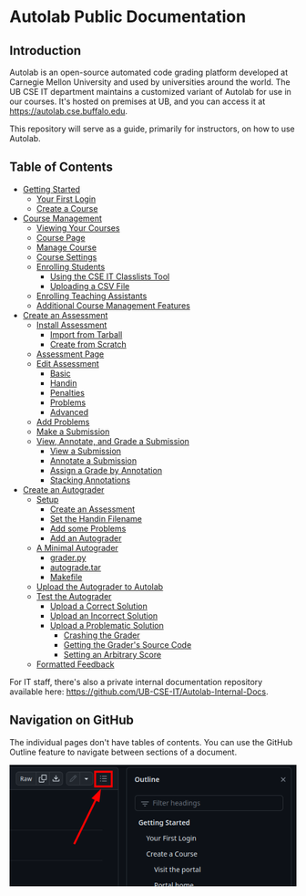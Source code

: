 # Autolab Public Documentation

## Introduction

Autolab is an open-source automated code grading platform developed at Carnegie Mellon University and used by
universities around the world. The UB CSE IT department maintains a customized variant of Autolab for use in our
courses. It's hosted on premises at UB, and you can access it at <https://autolab.cse.buffalo.edu>.

This repository will serve as a guide, primarily for instructors, on how to use Autolab.

## Table of Contents

* [Getting Started](Getting%20started.md)
    * [Your First Login](Getting%20started.md#your-first-login)
    * [Create a Course](Getting%20started.md#create-a-course)
* [Course Management](Course%20management.md)
    * [Viewing Your Courses](Course%20management.md#viewing-your-courses)
    * [Course Page](Course%20management.md#course-page)
    * [Manage Course](Course%20management.md#manage-course)
    * [Course Settings](Course%20management.md#course-settings)
    * [Enrolling Students](Course%20management.md#enrolling-students)
        * [Using the CSE IT Classlists Tool](Course%20management.md#using-the-cse-it-classlists-tool)
        * [Uploading a CSV File](Course%20management.md#uploading-a-csv-file)
    * [Enrolling Teaching Assistants](Course%20management.md#enrolling-teaching-assistants)
    * [Additional Course Management Features](Course%20management.md#additional-course-management-features)
* [Create an Assessment](Create%20an%20assessment.md)
    * [Install Assessment](Create%20an%20assessment.md#install-assessment)
        * [Import from Tarball](Create%20an%20assessment.md#import-from-tarball)
        * [Create from Scratch](Create%20an%20assessment.md#create-from-scratch)
    * [Assessment Page](Create%20an%20assessment.md#assessment-page)
    * [Edit Assessment](Create%20an%20assessment.md#edit-assessment)
        * [Basic](Create%20an%20assessment.md#basic)
        * [Handin](Create%20an%20assessment.md#handin)
        * [Penalties](Create%20an%20assessment.md#penalties)
        * [Problems](Create%20an%20assessment.md#problems)
        * [Advanced](Create%20an%20assessment.md#advanced)
    * [Add Problems](Create%20an%20assessment.md#add-problems)
    * [Make a Submission](Create%20an%20assessment.md#make-a-submission)
    * [View, Annotate, and Grade a Submission](Create%20an%20assessment.md#view-annotate-and-grade-a-submission)
        * [View a Submission](Create%20an%20assessment.md#view-a-submission)
        * [Annotate a Submission](Create%20an%20assessment.md#annotate-a-submission)
        * [Assign a Grade by Annotation](Create%20an%20assessment.md#assign-a-grade-by-annotation)
        * [Stacking Annotations](Create%20an%20assessment.md#stacking-annotations)
* [Create an Autograder](Create%20an%20autograder.md)
    * [Setup](Create%20an%20autograder.md#setup)
        * [Create an Assessment](Create%20an%20autograder.md#create-an-assessment)
        * [Set the Handin Filename](Create%20an%20autograder.md#set-the-handin-filename)
        * [Add some Problems](Create%20an%20autograder.md#add-some-problems)
        * [Add an Autograder](Create%20an%20autograder.md#add-an-autograder)
    * [A Minimal Autograder](Create%20an%20autograder.md#a-minimal-autograder)
        * [grader.py](Create%20an%20autograder.md#graderpy)
        * [autograde.tar](Create%20an%20autograder.md#autogradetar)
        * [Makefile](Create%20an%20autograder.md#makefile)
    * [Upload the Autograder to Autolab](Create%20an%20autograder.md#upload-the-autograder-to-autolab)
    * [Test the Autograder](Create%20an%20autograder.md#test-the-autograder)
        * [Upload a Correct Solution](Create%20an%20autograder.md#upload-a-correct-solution)
        * [Upload an Incorrect Solution](Create%20an%20autograder.md#upload-an-incorrect-solution)
        * [Upload a Problematic Solution](Create%20an%20autograder.md#upload-a-problematic-solution)
            * [Crashing the Grader](Create%20an%20autograder.md#crashing-the-grader)
            * [Getting the Grader's Source Code](Create%20an%20autograder.md#getting-the-graders-source-code)
            * [Setting an Arbitrary Score](Create%20an%20autograder.md#setting-an-arbitrary-score)
    * [Formatted Feedback](Create%20an%20autograder.md#formatted-feedback)

For IT staff, there's also a private internal documentation repository available
here: <https://github.com/UB-CSE-IT/Autolab-Internal-Docs>.

## Navigation on GitHub

The individual pages don't have tables of contents. You can use the GitHub Outline feature to navigate between sections
of a document.

![GitHub tables of contents](screenshots/github_table_of_contents.png)